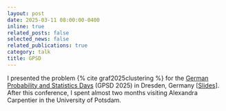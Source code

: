 ```yaml
---
layout: post
date: 2025-03-11 08:00:00-0400
inline: true
related_posts: false
selected_news: false
related_publications: true
category: talk
title: GPSD
---
```

I presented the problem {% cite graf2025clustering %} for the <a href="https://www.gpsd-2025.de/">German Probability and Statistics Days</a> (GPSD 2025) in Dresden, Germany [<a href="https://victorthuot.github.io/assets/pdf/slides_GPSD_march2025.pdf">Slides</a>].
After this conference, I spent almost two months visiting Alexandra Carpentier in the University of Potsdam. 
